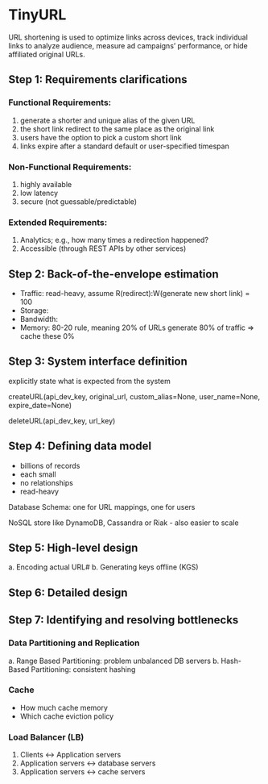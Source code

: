 # TinyURL
URL shortening is used to optimize links across devices, track individual links to analyze audience, measure ad campaigns’ performance, or hide affiliated original URLs.

## Step 1: Requirements clarifications
### Functional Requirements:
1. generate a shorter and unique alias of the given URL
2. the short link redirect to the same place as the original link
3. users have the option to pick a custom short link
4. links expire after a standard default or user-specified timespan
### Non-Functional Requirements:
1. highly available
2. low latency 
3. secure (not guessable/predictable)
### Extended Requirements:
1. Analytics; e.g., how many times a redirection happened?
2. Accessible (through REST APIs by other services)
## Step 2: Back-of-the-envelope estimation
- Traffic: read-heavy, assume R(redirect):W(generate new short link) = 100
- Storage:
- Bandwidth:
- Memory: 80-20 rule, meaning 20% of URLs generate 80% of traffic => cache these 0%
## Step 3: System interface definition
explicitly state what is expected from the system

createURL(api_dev_key, original_url, custom_alias=None, user_name=None, expire_date=None)

deleteURL(api_dev_key, url_key)
## Step 4: Defining data model
- billions of records
- each small
- no relationships
- read-heavy

Database Schema: one for URL mappings, one for users

NoSQL store like DynamoDB, Cassandra or Riak - also easier to scale
## Step 5: High-level design
a. Encoding actual URL#
b. Generating keys offline (KGS)
## Step 6: Detailed design
## Step 7: Identifying and resolving bottlenecks
### Data Partitioning and Replication

a. Range Based Partitioning: problem unbalanced DB servers
b. Hash-Based Partitioning: consistent hashing

### Cache
- How much cache memory
- Which cache eviction policy

### Load Balancer (LB)
1. Clients <-> Application servers
2. Application servers <-> database servers
3. Application servers <-> cache servers